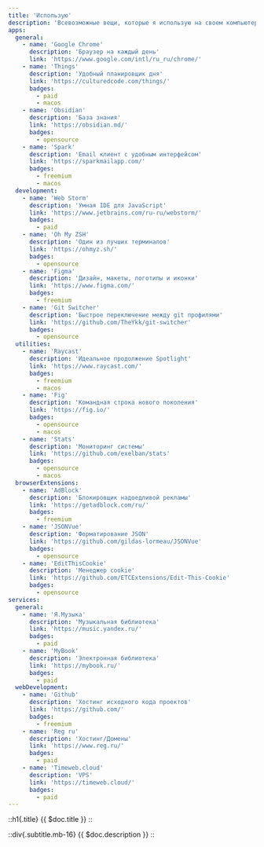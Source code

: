 ```yaml
---
title: 'Использую'
description: 'Всевозможные вещи, которые я использую на своем компьютере (и телефоне). Сервисы, которые я использую для повседневной жизни и веб-разработки, и т.д.'
apps:
  general:
    - name: 'Google Chrome'
      description: 'Браузер на каждый день'
      link: 'https://www.google.com/intl/ru_ru/chrome/'
    - name: 'Things'
      description: 'Удобный планировщик дня'
      link: 'https://culturedcode.com/things/'
      badges:
        - paid
        - macos
    - name: 'Obsidian'
      description: 'База знания'
      link: 'https://obsidian.md/'
      badges:
        - opensource
    - name: 'Spark'
      description: 'Email клиент с удобным интерфейсом'
      link: 'https://sparkmailapp.com/'
      badges:
        - freemium
        - macos
  development:
    - name: 'Web Storm'
      description: 'Умная IDE для JavaScript'
      link: 'https://www.jetbrains.com/ru-ru/webstorm/'
      badges:
        - paid
    - name: 'Oh My ZSH'
      description: 'Один из лучших терминалов'
      link: 'https://ohmyz.sh/'
      badges:
        - opensource
    - name: 'Figma'
      description: 'Дизайн, макеты, логотипы и иконки'
      link: 'https://www.figma.com/'
      badges:
        - freemium
    - name: 'Git Switcher'
      description: 'Быстрое переключение между git профилями'
      link: 'https://github.com/TheYkk/git-switcher'
      badges:
        - opensource
  utilities:
    - name: 'Raycast'
      description: 'Идеальное продолжение Spotlight'
      link: 'https://www.raycast.com/'
      badges:
        - freemium
        - macos
    - name: 'Fig'
      description: 'Командная строка нового поколения'
      link: 'https://fig.io/'
      badges:
        - opensource
        - macos
    - name: 'Stats'
      description: 'Мониторинг системы'
      link: 'https://github.com/exelban/stats'
      badges:
        - opensource
        - macos
  browserExtensions:
    - name: 'AdBlock'
      description: 'Блокировщик надоедливой рекламы'
      link: 'https://getadblock.com/ru/'
      badges:
        - freemium
    - name: 'JSONVue'
      description: 'Форматирование JSON'
      link: 'https://github.com/gildas-lormeau/JSONVue'
      badges:
        - opensource
    - name: 'EditThisCookie'
      description: 'Менеджер cookie'
      link: 'https://github.com/ETCExtensions/Edit-This-Cookie'
      badges:
        - opensource
services:
  general:
    - name: 'Я.Музыка'
      description: 'Музыкальная библиотека'
      link: 'https://music.yandex.ru/'
      badges:
        - paid
    - name: 'MyBook'
      description: 'Электронная библиотека'
      link: 'https://mybook.ru/'
      badges:
        - paid
  webDevelopment:
    - name: 'Github'
      description: 'Хостинг исходного кода проектов'
      link: 'https://github.com/'
      badges:
        - freemium
    - name: 'Reg ru'
      description: 'Хостинг/Домены'
      link: 'https://www.reg.ru/'
      badges:
        - paid
    - name: 'Timeweb.cloud'
      description: 'VPS'
      link: 'https://timeweb.cloud/'
      badges:
        - paid
---
```


::h1{.title}
{{ $doc.title }}
::

::div{.subtitle.mb-16}
{{ $doc.description }}
::
